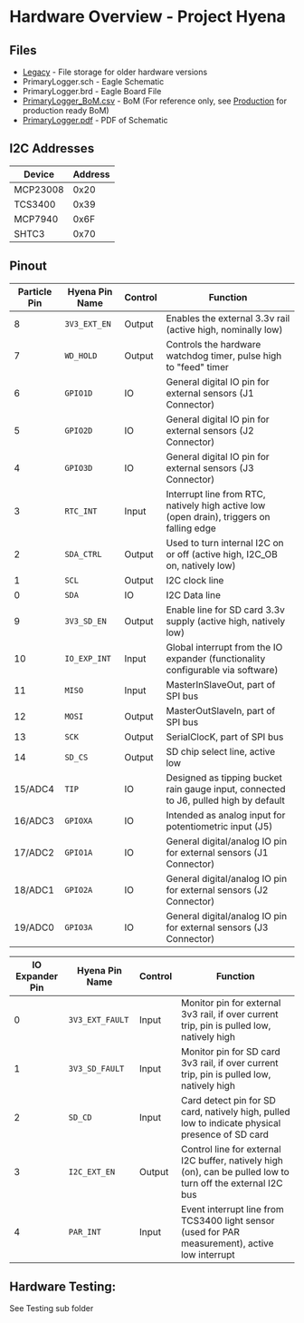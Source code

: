 # Hardware Overview - Project Hyena

## Files

* [Legacy](Legacy/) - File storage for older hardware versions  
* PrimaryLogger.sch - Eagle Schematic
* PrimaryLogger.brd - Eagle Board File
* [PrimaryLogger_BoM.csv](PrimaryLogger_BoM.csv) - BoM (For reference only, see [Production](../Production) for production ready BoM)
* [PrimaryLogger.pdf](PrimaryLogger_0v2.pdf) - PDF of Schematic 

## I2C Addresses 

| Device | Address | 
| ------ | ------- | 
| MCP23008 | 0x20 | 
| TCS3400 | 0x39 |
| MCP7940 | 0x6F |
| SHTC3 | 0x70 |

## Pinout

| Particle Pin | Hyena Pin Name | Control | Function | 
| ------------ | -------------- | ------- | -------- |
| 8 | `3V3_EXT_EN` | Output | Enables the external 3.3v rail (active high, nominally low) | 
| 7 | `WD_HOLD` | Output | Controls the hardware watchdog timer, pulse high to "feed" timer |
| 6 | `GPIO1D` | IO | General digital IO pin for external sensors (J1 Connector) | 
| 5 | `GPIO2D` | IO | General digital IO pin for external sensors (J2 Connector) | 
| 4 | `GPIO3D` | IO | General digital IO pin for external sensors (J3 Connector) | 
| 3 | `RTC_INT` | Input | Interrupt line from RTC, natively high active low (open drain), triggers on falling edge |
| 2 | `SDA_CTRL` | Output | Used to turn internal I2C on or off (active high, I2C_OB on, natively low) |
| 1 | `SCL` | Output | I2C clock line |
| 0 | `SDA` | IO | I2C Data line |
| 9 | `3V3_SD_EN` | Output | Enable line for SD card 3.3v supply (active high, natively low) |
| 10 | `IO_EXP_INT` | Input | Global interrupt from the IO expander (functionality configurable via software) |
| 11 | `MISO` | Input | MasterInSlaveOut, part of SPI bus |
| 12 | `MOSI` | Output | MasterOutSlaveIn, part of SPI bus | 
| 13 | `SCK` | Output | SerialClocK, part of SPI bus | 
| 14 | `SD_CS` | Output | SD chip select line, active low |
| 15/ADC4 | `TIP` | IO | Designed as tipping bucket rain gauge input, connected to J6, pulled high by default |
| 16/ADC3 | `GPIOXA` | IO | Intended as analog input for potentiometric input (J5) |
| 17/ADC2 | `GPIO1A` | IO | General digital/analog IO pin for external sensors (J1 Connector) |
| 18/ADC1 | `GPIO2A` | IO | General digital/analog IO pin for external sensors (J2 Connector) |
| 19/ADC0 | `GPIO3A` | IO | General digital/analog IO pin for external sensors (J3 Connector) |

| IO Expander Pin | Hyena Pin Name | Control | Function |
| --------------- | -------------- | ------- | -------- |
| 0 | `3V3_EXT_FAULT` | Input | Monitor pin for external 3v3 rail, if over current trip, pin is pulled low, natively high |
| 1 | `3V3_SD_FAULT` | Input | Monitor pin for SD card 3v3 rail, if over current trip, pin is pulled low, natively high |
| 2 | `SD_CD` | Input | Card detect pin for SD card, natively high, pulled low to indicate physical presence of SD card | 
| 3 | `I2C_EXT_EN` | Output | Control line for external I2C buffer, natively high (on), can be pulled low to turn off the external I2C bus | 
| 4 | `PAR_INT` | Input | Event interrupt line from TCS3400 light sensor (used for PAR measurement), active low interrupt |

## Hardware Testing:
See Testing sub folder